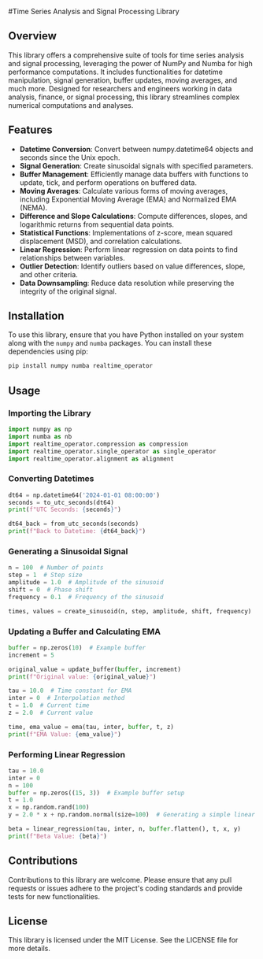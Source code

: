 #Time Series Analysis and Signal Processing Library

## Overview

This library offers a comprehensive suite of tools for time series analysis and signal processing, leveraging the power of NumPy and Numba for high performance computations. It includes functionalities for datetime manipulation, signal generation, buffer updates, moving averages, and much more. Designed for researchers and engineers working in data analysis, finance, or signal processing, this library streamlines complex numerical computations and analyses.

## Features

- **Datetime Conversion**: Convert between numpy.datetime64 objects and seconds since the Unix epoch.
- **Signal Generation**: Create sinusoidal signals with specified parameters.
- **Buffer Management**: Efficiently manage data buffers with functions to update, tick, and perform operations on buffered data.
- **Moving Averages**: Calculate various forms of moving averages, including Exponential Moving Average (EMA) and Normalized EMA (NEMA).
- **Difference and Slope Calculations**: Compute differences, slopes, and logarithmic returns from sequential data points.
- **Statistical Functions**: Implementations of z-score, mean squared displacement (MSD), and correlation calculations.
- **Linear Regression**: Perform linear regression on data points to find relationships between variables.
- **Outlier Detection**: Identify outliers based on value differences, slope, and other criteria.
- **Data Downsampling**: Reduce data resolution while preserving the integrity of the original signal.

## Installation

To use this library, ensure that you have Python installed on your system along with the `numpy` and `numba` packages. You can install these dependencies using pip:

```sh
pip install numpy numba realtime_operator
```

## Usage

### Importing the Library

```python
import numpy as np
import numba as nb
import realtime_operator.compression as compression
import realtime_operator.single_operator as single_operator
import realtime_operator.alignment as alignment
```

### Converting Datetimes

```python
dt64 = np.datetime64('2024-01-01 08:00:00')
seconds = to_utc_seconds(dt64)
print(f"UTC Seconds: {seconds}")

dt64_back = from_utc_seconds(seconds)
print(f"Back to Datetime: {dt64_back}")
```

### Generating a Sinusoidal Signal

```python
n = 100  # Number of points
step = 1  # Step size
amplitude = 1.0  # Amplitude of the sinusoid
shift = 0  # Phase shift
frequency = 0.1  # Frequency of the sinusoid

times, values = create_sinusoid(n, step, amplitude, shift, frequency)
```

### Updating a Buffer and Calculating EMA

```python
buffer = np.zeros(10)  # Example buffer
increment = 5

original_value = update_buffer(buffer, increment)
print(f"Original value: {original_value}")

tau = 10.0  # Time constant for EMA
inter = 0  # Interpolation method
t = 1.0  # Current time
z = 2.0  # Current value

time, ema_value = ema(tau, inter, buffer, t, z)
print(f"EMA Value: {ema_value}")
```

### Performing Linear Regression

```python
tau = 10.0
inter = 0
n = 100
buffer = np.zeros((15, 3))  # Example buffer setup
t = 1.0
x = np.random.rand(100)
y = 2.0 * x + np.random.normal(size=100)  # Generating a simple linear relationship with noise

beta = linear_regression(tau, inter, n, buffer.flatten(), t, x, y)
print(f"Beta Value: {beta}")
```

## Contributions

Contributions to this library are welcome. Please ensure that any pull requests or issues adhere to the project's coding standards and provide tests for new functionalities.

## License

This library is licensed under the MIT License. See the LICENSE file for more details.

